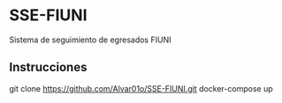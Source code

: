 # SSE-FIUNI
Sistema de seguimiento de egresados FIUNI


## Instrucciones
git clone https://github.com/Alvar01o/SSE-FIUNI.git
docker-compose up